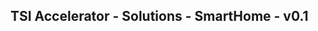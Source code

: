 TSI Accelerator - Solutions - SmartHome - v0.1
--------------------------------------------------------------------------------------------



